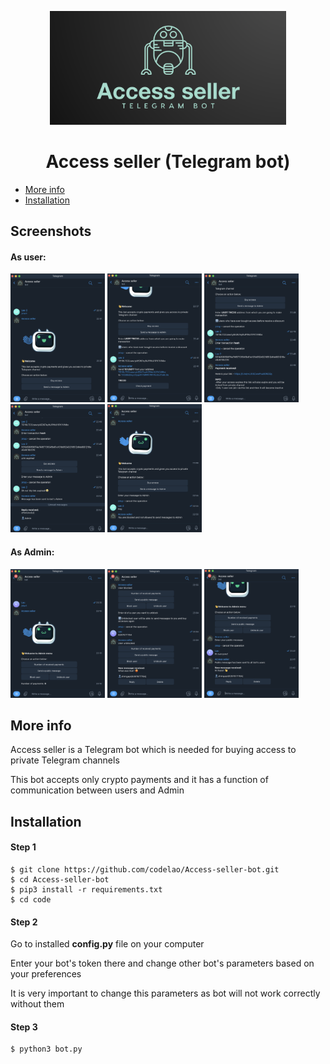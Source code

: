 <p align="center">
  <img src="./banner.png" width="75%">
</p>

<h1 align="center">
    Access seller (Telegram bot)
</h1>

* [More info](#more-info)
* [Installation](#installation)


## Screenshots
#### As user:

<p>
  <img src="./user1.png" width="30%">
  <img src="./user2.png" width="30%">
  <img src="./user3.png" width="30%">
  <img src="./user4.png" width="30%">
  <img src="./user5.png" width="30%">
</p>

#### As Admin:

<p>
  <img src="./admin1.png" width="30%">
  <img src="./admin2.png" width="30%">
  <img src="./admin3.png" width="30%">
</p>


## More info
Access seller is a Telegram bot which is needed for buying access to private Telegram channels

This bot accepts only crypto payments and it has a function of communication between users and Admin


## Installation

#### Step 1
```
$ git clone https://github.com/codelao/Access-seller-bot.git
$ cd Access-seller-bot
$ pip3 install -r requirements.txt
$ cd code
```

#### Step 2
Go to installed **config.py** file on your computer

Enter your bot's token there and change other bot's parameters based on your preferences

It is very important to change this parameters as bot will not work correctly without them

#### Step 3
```
$ python3 bot.py
```